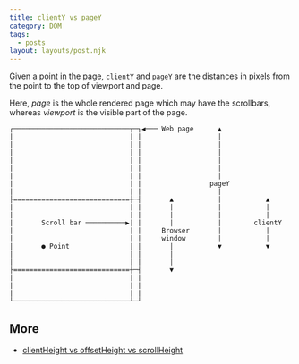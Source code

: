 ```yaml
---
title: clientY vs pageY
category: DOM
tags:
  - posts
layout: layouts/post.njk
---
```


Given a point in the page, `clientY` and `pageY` are the distances in pixels from the point to the top of viewport and page.

Here, _page_ is the whole rendered page which may have the scrollbars, whereas _viewport_ is the visible part of the page.  

```shell
┌─────────────────────────────┬─┐◀︎─── Web page      ▲
|                             | |                   |
|                             | |                   |
|                             | |                   |
|                             | |                   |
|                             | |                   |
|                             | |                   |
|                             | |                 pageY
|                             | |                   |
├=============================┼─┤       ▲           |           ▲
|                             | |       |           |           |
|                             | |       |           |           |
|       Scroll bar ──────────▶︎| |       |           |        clientY 
|                             | |     Browser       |           |
|                             | |     window        |           |
|       ● Point               | |       |           ▼           ▼
|                             | |       |
|                             | |       |
├=============================┼─┤       ▼
|                             | |
|                             | |
|                             | |
└─────────────────────────────┴─┘
```

## More

* [clientHeight vs offsetHeight vs scrollHeight](/client-height-vs-offset-height-vs-scroll-height)